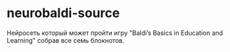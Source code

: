 # neurobaldi-source
Нейросеть который может пройти игру "Baldi’s Basics in Education and Learning" собрав все семь блокнотов.
